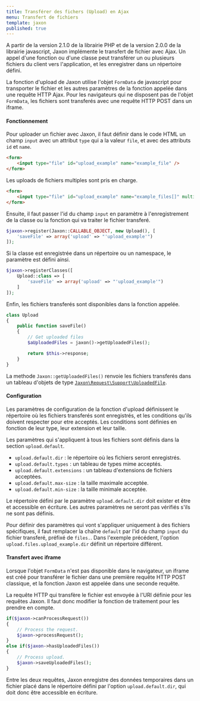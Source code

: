 ```yaml
---
title: Transférer des fichers (Upload) en Ajax
menu: Transfert de fichiers
template: jaxon
published: true
---
```


A partir de la version 2.1.0 de la librairie PHP et de la version 2.0.0 de la librairie javascript, Jaxon implémente le transfert de fichier avec Ajax.
Un appel d'une fonction ou d'une classe peut transférer un ou plusieurs fichiers du client vers l'application, et les enregistrer dans un répertoire défini.

La fonction d'upload de Jaxon utilise l'objet `FormData` de javascript pour transporter le fichier et les autres paramètres de la fonction appelée dans une requête HTTP Ajax.
Pour les navigateurs qui ne disposent pas de l'objet `FormData`, les fichiers sont transferés avec une requête HTTP POST dans un iframe.

#### Fonctionnement

Pour uploader un fichier avec Jaxon, il faut définir dans le code HTML un champ `input` avec un attribut `type` qui a la valeur `file`, et avec des attributs `id` et `name`.

```html
<form>
    <input type="file" id="upload_example" name="example_file" />
</form>
```

Les uploads de fichiers multiples sont pris en charge.

```html
<form>
    <input type="file" id="upload_example" name="example_files[]" multiple="multiple" />
</form>
```

Ensuite, il faut passer l'id du champ `input` en paramètre à l'enregistrement de la classe ou la fonction qui va traiter le fichier transferé.

```php
$jaxon->register(Jaxon::CALLABLE_OBJECT, new Upload(), [
    'saveFile' => array('upload' => "'upload_example'")
]);
```

Si la classe est enregistrée dans un répertoire ou un namespace, le paramètre est défini ainsi.

```php
$jaxon->registerClasses([
    Upload::class => [
        'saveFile' => array('upload' => "'upload_example'")
    ]
]);
```

Enfin, les fichiers transferés sont disponibles dans la fonction appelée.

```php
class Upload
{
    public function saveFile()
    {
        // Get uploaded files
        $aUploadedFiles = jaxon()->getUploadedFiles();

        return $this->response;
    }
}
```

La methode `Jaxon::getUploadedFiles()` renvoie les fichiers transferés dans un tableau d'objets de type [`Jaxon\Request\Support\UploadedFile`](https://github.com/jaxon-php/jaxon-core/blob/master/src/Request/Support/UploadedFile.php).

#### Configuration

Les paramètres de configuration de la fonction d'upload définissent le répertoire où les fichiers transferés sont enregistrés, et les conditions qu'ils doivent respecter pour etre acceptés.
Les conditions sont définies en fonction de leur type, leur extension et leur taille.

Les paramètres qui s'appliquent à tous les fichiers sont définis dans la section `upload.default`.

- `upload.default.dir` : le répertoire où les fichiers seront enregistrés.
- `upload.default.types` : un tableau de types mime acceptés.
- `upload.default.extensions` : un tableau d'extensions de fichiers acceptées.
- `upload.default.max-size` : la taille maximale acceptée.
- `upload.default.min-size` : la taille minimale acceptée.

Le répertoire défini par le paramètre `upload.default.dir` doit exister et être et accessible en écriture.
Les autres paramètres ne seront pas vérifiés s'ils ne sont pas définis.

Pour définir des paramètres qui vont s'appliquer uniquement à des fichiers spécifiques, il faut remplacer la chaîne `default` par l'id du champ `input` du fichier transferé, préfixé de `files.`.
Dans l'exemple précédent, l'option `upload.files.upload_example.dir` définit un répertoire différent.

#### Transfert avec iframe

Lorsque l'objet `FormData` n'est pas disponible dans le navigateur, un iframe est créé pour transférer le fichier dans une première requête HTTP POST classique, et la fonction Jaxon est appelée dans une seconde requête.

La requête HTTP qui transfère le fichier est envoyée à l'URI définie pour les requêtes Jaxon.
Il faut donc modifier la fonction de traitement pour les prendre en compte.

```php
if($jaxon->canProcessRequest())
{
    // Process the request.
    $jaxon->processRequest();
}
else if($jaxon->hasUploadedFiles())
{
    // Process upload.
    $jaxon->saveUploadedFiles();
}
```

Entre les deux requêtes, Jaxon enregistre des données temporaires dans un fichier placé dans le répertoire défini par l'option `upload.default.dir`, qui doit donc être accessible en écriture.
